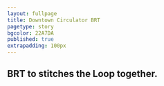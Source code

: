 ```yaml
---
layout: fullpage
title: Downtown Circulator BRT
pagetype: story
bgcolor: 22A7DA
published: true
extrapadding: 100px
---
```


<div class="mapstage"></div>

## BRT to stitches the Loop together.